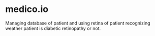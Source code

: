 # medico.io
Managing database of patient and using retina of patient recognizing weather patient is diabetic retinopathy or not.
